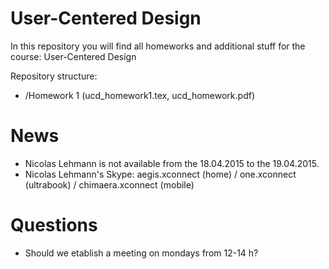 # User-Centered Design

In this repository you will find all homeworks and additional stuff for the course: User-Centered Design

Repository structure:
* /Homework 1 (ucd_homework1.tex, ucd_homework.pdf)

# News
* Nicolas Lehmann is not available from the 18.04.2015 to the 19.04.2015.
* Nicolas Lehmann's Skype: aegis.xconnect (home) / one.xconnect (ultrabook) / chimaera.xconnect (mobile)

# Questions
* Should we etablish a meeting on mondays from 12-14 h?
